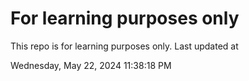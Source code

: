 # For learning purposes only
This repo is for learning purposes only.
Last updated at

Wednesday, May 22, 2024 11:38:18 PM

